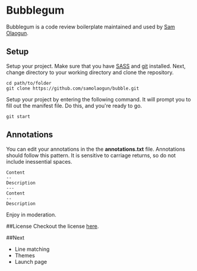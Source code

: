 # Bubblegum
Bubblegum is a code review boilerplate maintained and used by [Sam Olaogun](http://twitter.com/samolaogun).

## Setup
Setup your project. Make sure that you have [SASS](http://sass-lang.org) and [git](https://git-scm.com/book/en/v2/Getting-Started-Installing-Git) installed. Next, change directory to your working directory and clone the repository.

```
cd path/to/folder
git clone https://github.com/samolaogun/bubble.git
```
Setup your project by entering the following command. It will prompt you to fill out the manifest file. Do this, and you're ready to go.
```
git start
```

## Annotations
You can edit your annotations in the the **annotations.txt** file. Annotations should follow this pattern. It is sensitive to carriage returns, so do not include inessential spaces.

```
Content
--
Description
---
Content
--
Description
```

Enjoy in moderation.

##License
Checkout the license [here](https://github.com/samolaogun/bubble/blob/master/LICENSE.md).

##Next
- Line matching
- Themes
- Launch page
